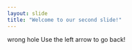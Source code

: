 ```yaml
---
layout: slide
title: "Welcome to our second slide!"
---
```

wrong hole
Use the left arrow to go back!
